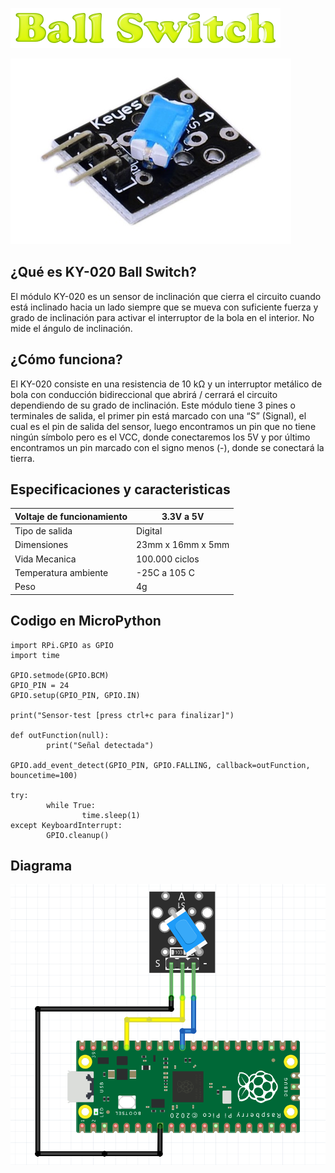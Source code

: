 ![](titulo.png)

![](imagen.png)

## ¿Qué es KY-020 Ball Switch?
El módulo KY-020 es un sensor de inclinación que cierra el circuito cuando está inclinado hacia un lado siempre que se mueva con suficiente fuerza y grado de inclinación para activar el interruptor de la bola en el interior. No mide el ángulo de inclinación.

## ¿Cómo funciona?
El KY-020 consiste en una resistencia de 10 kΩ y un interruptor metálico de bola con conducción bidireccional que abrirá / cerrará el circuito dependiendo de su grado de inclinación. 
Este módulo tiene 3 pines o terminales de salida, el primer pin está marcado con una “S” (Signal), el cual es el pin de salida del sensor, luego encontramos un pin que no tiene ningún símbolo pero es el VCC, donde conectaremos los 5V y por último encontramos un pin marcado con el signo menos (-), donde se conectará la tierra.

## Especificaciones y caracteristicas

| Voltaje de funcionamiento | 3.3V a 5V         |
|---------------------------|-------------------|
| Tipo de salida            | Digital           |
| Dimensiones               | 23mm x 16mm x 5mm |
| Vida Mecanica             | 100.000 ciclos    |
| Temperatura ambiente      | -25C  a 105 C     |
| Peso                      | 4g                |

## Codigo en MicroPython

```phyton
import RPi.GPIO as GPIO
import time
   
GPIO.setmode(GPIO.BCM)
GPIO_PIN = 24
GPIO.setup(GPIO_PIN, GPIO.IN)
   
print("Sensor-test [press ctrl+c para finalizar]")
  
def outFunction(null):
        print("Señal detectada")
   
GPIO.add_event_detect(GPIO_PIN, GPIO.FALLING, callback=outFunction, bouncetime=100) 
   
try:
        while True:
                time.sleep(1)
except KeyboardInterrupt:
        GPIO.cleanup()
```

## Diagrama
![](diagrama.PNG)
